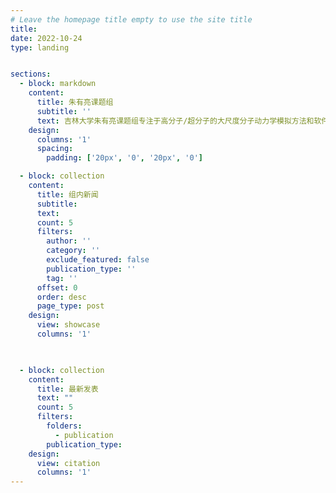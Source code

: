 ```yaml
---
# Leave the homepage title empty to use the site title
title:
date: 2022-10-24
type: landing


sections:
  - block: markdown
    content:
      title: 朱有亮课题组
      subtitle: ''
      text: 吉林大学朱有亮课题组专注于高分子/超分子的大尺度分子动力学模拟方法和软件、高分子材料力学性能的分子机理、共价有机框架的生长动力学等领域的研究。自主研发了分子动力学模拟软件GALAMOST 和 PYGAMD 并取得了一系列重要应用，软件应用成果已经在science等国际著名期刊发表论文超过200篇。![screen reader text](2024_group_people_0.jpg)
    design:
      columns: '1'
      spacing:
        padding: ['20px', '0', '20px', '0']

  - block: collection
    content:
      title: 组内新闻
      subtitle:
      text:
      count: 5
      filters:
        author: ''
        category: ''
        exclude_featured: false
        publication_type: ''
        tag: ''
      offset: 0
      order: desc
      page_type: post
    design:
      view: showcase
      columns: '1'
  


  - block: collection
    content:
      title: 最新发表
      text: ""
      count: 5
      filters:
        folders:
          - publication
        publication_type: 
    design:
      view: citation
      columns: '1'
---
```

